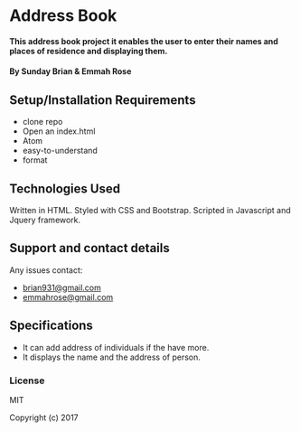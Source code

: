 # Address Book

#### This address book project it enables the user to enter their names and places of residence and displaying them.

#### By Sunday Brian & Emmah Rose



## Setup/Installation Requirements

* clone repo
* Open an index.html
* Atom
* easy-to-understand
* format



## Technologies Used

Written in HTML. Styled with CSS and Bootstrap. Scripted in Javascript and Jquery framework.

## Support and contact details
Any issues contact:
* brian931@gmail.com
* emmahrose@gmail.com

## Specifications
* It can add address of individuals if the have more.
* It displays the name and the address of person.

### License

MIT

Copyright (c) 2017
